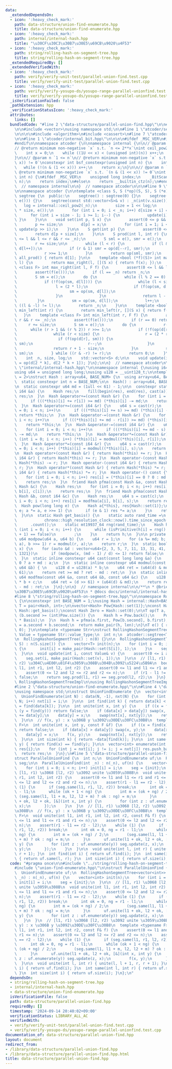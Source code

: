 ```yaml
---
data:
  _extendedDependsOn:
  - icon: ':heavy_check_mark:'
    path: data-structure/union-find-enumerate.hpp
    title: data-structure/union-find-enumerate.hpp
  - icon: ':heavy_check_mark:'
    path: internal/internal-hash.hpp
    title: "\u30CF\u30C3\u30B7\u30E5\u69CB\u9020\u4F53"
  - icon: ':heavy_check_mark:'
    path: string/rolling-hash-on-segment-tree.hpp
    title: string/rolling-hash-on-segment-tree.hpp
  _extendedRequiredBy: []
  _extendedVerifiedWith:
  - icon: ':heavy_check_mark:'
    path: verify/verify-unit-test/parallel-union-find.test.cpp
    title: verify/verify-unit-test/parallel-union-find.test.cpp
  - icon: ':heavy_check_mark:'
    path: verify/verify-yosupo-ds/yosupo-range-parallel-unionfind.test.cpp
    title: verify/verify-yosupo-ds/yosupo-range-parallel-unionfind.test.cpp
  _isVerificationFailed: false
  _pathExtension: hpp
  _verificationStatusIcon: ':heavy_check_mark:'
  attributes:
    links: []
  bundledCode: "#line 2 \"data-structure/parallel-union-find.hpp\"\n\n#line 2 \"string/rolling-hash-on-segment-tree.hpp\"\
    \n\n#include <vector>\nusing namespace std;\n\n#line 1 \"atcoder/segtree.hpp\"\
    \n\n\n\n#include <algorithm>\n#include <cassert>\n#line 7 \"atcoder/segtree.hpp\"\
    \n\n#line 1 \"atcoder/internal_bit.hpp\"\n\n\n\n#ifdef _MSC_VER\n#include <intrin.h>\n\
    #endif\n\nnamespace atcoder {\n\nnamespace internal {\n\n// @param n `0 <= n`\n\
    // @return minimum non-negative `x` s.t. `n <= 2**x`\nint ceil_pow2(int n) {\n\
    \    int x = 0;\n    while ((1U << x) < (unsigned int)(n)) x++;\n    return x;\n\
    }\n\n// @param n `1 <= n`\n// @return minimum non-negative `x` s.t. `(n & (1 <<\
    \ x)) != 0`\nconstexpr int bsf_constexpr(unsigned int n) {\n    int x = 0;\n \
    \   while (!(n & (1 << x))) x++;\n    return x;\n}\n\n// @param n `1 <= n`\n//\
    \ @return minimum non-negative `x` s.t. `(n & (1 << x)) != 0`\nint bsf(unsigned\
    \ int n) {\n#ifdef _MSC_VER\n    unsigned long index;\n    _BitScanForward(&index,\
    \ n);\n    return index;\n#else\n    return __builtin_ctz(n);\n#endif\n}\n\n}\
    \  // namespace internal\n\n}  // namespace atcoder\n\n\n#line 9 \"atcoder/segtree.hpp\"\
    \n\nnamespace atcoder {\n\ntemplate <class S, S (*op)(S, S), S (*e)()> struct\
    \ segtree {\n  public:\n    segtree() : segtree(0) {}\n    segtree(int n) : segtree(std::vector<S>(n,\
    \ e())) {}\n    segtree(const std::vector<S>& v) : _n(int(v.size())) {\n     \
    \   log = internal::ceil_pow2(_n);\n        size = 1 << log;\n        d = std::vector<S>(2\
    \ * size, e());\n        for (int i = 0; i < _n; i++) d[size + i] = v[i];\n  \
    \      for (int i = size - 1; i >= 1; i--) {\n            update(i);\n       \
    \ }\n    }\n\n    void set(int p, S x) {\n        assert(0 <= p && p < _n);\n\
    \        p += size;\n        d[p] = x;\n        for (int i = 1; i <= log; i++)\
    \ update(p >> i);\n    }\n\n    S get(int p) {\n        assert(0 <= p && p < _n);\n\
    \        return d[p + size];\n    }\n\n    S prod(int l, int r) {\n        assert(0\
    \ <= l && l <= r && r <= _n);\n        S sml = e(), smr = e();\n        l += size;\n\
    \        r += size;\n\n        while (l < r) {\n            if (l & 1) sml = op(sml,\
    \ d[l++]);\n            if (r & 1) smr = op(d[--r], smr);\n            l >>= 1;\n\
    \            r >>= 1;\n        }\n        return op(sml, smr);\n    }\n\n    S\
    \ all_prod() { return d[1]; }\n\n    template <bool (*f)(S)> int max_right(int\
    \ l) {\n        return max_right(l, [](S x) { return f(x); });\n    }\n    template\
    \ <class F> int max_right(int l, F f) {\n        assert(0 <= l && l <= _n);\n\
    \        assert(f(e()));\n        if (l == _n) return _n;\n        l += size;\n\
    \        S sm = e();\n        do {\n            while (l % 2 == 0) l >>= 1;\n\
    \            if (!f(op(sm, d[l]))) {\n                while (l < size) {\n   \
    \                 l = (2 * l);\n                    if (f(op(sm, d[l]))) {\n \
    \                       sm = op(sm, d[l]);\n                        l++;\n   \
    \                 }\n                }\n                return l - size;\n   \
    \         }\n            sm = op(sm, d[l]);\n            l++;\n        } while\
    \ ((l & -l) != l);\n        return _n;\n    }\n\n    template <bool (*f)(S)> int\
    \ min_left(int r) {\n        return min_left(r, [](S x) { return f(x); });\n \
    \   }\n    template <class F> int min_left(int r, F f) {\n        assert(0 <=\
    \ r && r <= _n);\n        assert(f(e()));\n        if (r == 0) return 0;\n   \
    \     r += size;\n        S sm = e();\n        do {\n            r--;\n      \
    \      while (r > 1 && (r % 2)) r >>= 1;\n            if (!f(op(d[r], sm))) {\n\
    \                while (r < size) {\n                    r = (2 * r + 1);\n  \
    \                  if (f(op(d[r], sm))) {\n                        sm = op(d[r],\
    \ sm);\n                        r--;\n                    }\n                }\n\
    \                return r + 1 - size;\n            }\n            sm = op(d[r],\
    \ sm);\n        } while ((r & -r) != r);\n        return 0;\n    }\n\n  private:\n\
    \    int _n, size, log;\n    std::vector<S> d;\n\n    void update(int k) { d[k]\
    \ = op(d[2 * k], d[2 * k + 1]); }\n};\n\n}  // namespace atcoder\n\n\n#line 2\
    \ \"internal/internal-hash.hpp\"\n\nnamespace internal {\nusing i64 = long long;\n\
    using u64 = unsigned long long;\nusing u128 = __uint128_t;\n\ntemplate <int BASE_NUM\
    \ = 2>\nstruct Hash : array<u64, BASE_NUM> {\n  using array<u64, BASE_NUM>::operator[];\n\
    \  static constexpr int n = BASE_NUM;\n\n  Hash() : array<u64, BASE_NUM>() {}\n\
    \n  static constexpr u64 md = (1ull << 61) - 1;\n\n  constexpr static Hash set(const\
    \ i64 &a) {\n    Hash res;\n    fill(begin(res), end(res), cast(a));\n    return\
    \ res;\n  }\n  Hash &operator+=(const Hash &r) {\n    for (int i = 0; i < n; i++)\n\
    \      if (((*this)[i] += r[i]) >= md) (*this)[i] -= md;\n    return *this;\n\
    \  }\n  Hash &operator+=(const i64 &r) {\n    u64 s = cast(r);\n    for (int i\
    \ = 0; i < n; i++)\n      if (((*this)[i] += s) >= md) (*this)[i] -= md;\n   \
    \ return *this;\n  }\n  Hash &operator-=(const Hash &r) {\n    for (int i = 0;\
    \ i < n; i++)\n      if (((*this)[i] += md - r[i]) >= md) (*this)[i] -= md;\n\
    \    return *this;\n  }\n  Hash &operator-=(const i64 &r) {\n    u64 s = cast(r);\n\
    \    for (int i = 0; i < n; i++)\n      if (((*this)[i] += md - s) >= md) (*this)[i]\
    \ -= md;\n    return *this;\n  }\n  Hash &operator*=(const Hash &r) {\n    for\
    \ (int i = 0; i < n; i++) (*this)[i] = modmul((*this)[i], r[i]);\n    return *this;\n\
    \  }\n  Hash &operator*=(const i64 &r) {\n    u64 s = cast(r);\n    for (int i\
    \ = 0; i < n; i++) (*this)[i] = modmul((*this)[i], s);\n    return *this;\n  }\n\
    \n  Hash operator+(const Hash &r) { return Hash(*this) += r; }\n  Hash operator+(const\
    \ i64 &r) { return Hash(*this) += r; }\n  Hash operator-(const Hash &r) { return\
    \ Hash(*this) -= r; }\n  Hash operator-(const i64 &r) { return Hash(*this) -=\
    \ r; }\n  Hash operator*(const Hash &r) { return Hash(*this) *= r; }\n  Hash operator*(const\
    \ i64 &r) { return Hash(*this) *= r; }\n  Hash operator-() const {\n    Hash res;\n\
    \    for (int i = 0; i < n; i++) res[i] = (*this)[i] == 0 ? 0 : md - (*this)[i];\n\
    \    return res;\n  }\n  friend Hash pfma(const Hash &a, const Hash &b, const\
    \ Hash &c) {\n    Hash res;\n    for (int i = 0; i < n; i++) res[i] = modfma(a[i],\
    \ b[i], c[i]);\n    return res;\n  }\n  friend Hash pfma(const Hash &a, const\
    \ Hash &b, const i64 &c) {\n    Hash res;\n    u64 s = cast(c);\n    for (int\
    \ i = 0; i < n; i++) res[i] = modfma(a[i], b[i], s);\n    return res;\n  }\n\n\
    \  Hash pow(long long e) {\n    Hash a{*this}, res{Hash::set(1)};\n    for (;\
    \ e; a *= a, e >>= 1) {\n      if (e & 1) res *= a;\n    }\n    return res;\n\
    \  }\n\n  static Hash get_basis() {\n    static auto rand_time =\n        chrono::duration_cast<chrono::nanoseconds>(\n\
    \            chrono::high_resolution_clock::now().time_since_epoch())\n      \
    \      .count();\n    static mt19937_64 rng(rand_time);\n    Hash h;\n    for\
    \ (int i = 0; i < n; i++) {\n      while (isPrimitive(h[i] = rng() % (md - 1)\
    \ + 1) == false)\n        ;\n    }\n    return h;\n  }\n\n private:\n  static\
    \ u64 modpow(u64 a, u64 b) {\n    u64 r = 1;\n    for (a %= md; b; a = modmul(a,\
    \ a), b >>= 1) r = modmul(r, a);\n    return r;\n  }\n  static bool isPrimitive(u64\
    \ x) {\n    for (auto &d : vector<u64>{2, 3, 5, 7, 11, 13, 31, 41, 61, 151, 331,\
    \ 1321})\n      if (modpow(x, (md - 1) / d) <= 1) return false;\n    return true;\n\
    \  }\n  static inline constexpr u64 cast(const long long &a) {\n    return a <\
    \ 0 ? a + md : a;\n  }\n  static inline constexpr u64 modmul(const u64 &a, const\
    \ u64 &b) { \n    u128 d = u128(a) * b;\n    u64 ret = (u64(d) & md) + u64(d >>\
    \ 61);\n    return ret >= md ? ret - md : ret;\n  }\n  static inline constexpr\
    \ u64 modfma(const u64 &a, const u64 &b, const u64 &c) {\n    u128 d = u128(a)\
    \ * b + c;\n    u64 ret = (d >> 61) + (u64(d) & md);\n    return ret >= md ? ret\
    \ - md : ret;\n  }\n};\n\n}  // namespace internal\n\n/**\n * @brief \u30CF\u30C3\
    \u30B7\u30E5\u69CB\u9020\u4F53\n * @docs docs/internal/internal-hash.md\n */\n\
    #line 8 \"string/rolling-hash-on-segment-tree.hpp\"\n\nnamespace RollingHashonSegmentTreeImpl\
    \ {\n\nconstexpr int BASE_NUM = 1;\nusing Hash = internal::Hash<BASE_NUM>;\nusing\
    \ T = pair<Hash, int>;\n\nvector<Hash> Pow{Hash::set(1)};\nconst Hash Basis =\
    \ Hash::get_basis();\nconst Hash Zero = Hash::set(0);\n\nT op(T a, T b) {\n  while\
    \ (b.second >= (int)Pow.size()) {\n    Hash h = Pow.back();\n    Pow.push_back(h\
    \ * Basis);\n  }\n  Hash h = pfma(a.first, Pow[b.second], b.first);\n  int len\
    \ = a.second + b.second;\n  return make_pair(h, len);\n}\nT e() { return make_pair(Zero,\
    \ 0); }\n\ntemplate <typename Str>\nstruct RollingHashonSegmentTree {\n  using\
    \ Value = typename Str::value_type;\n  int n;\n  atcoder::segtree<T, op, e> seg;\n\
    \n  RollingHashonSegmentTree() : n(0) {}\n\n  RollingHashonSegmentTree(const Str&\
    \ S) : n(S.size()) {\n    vector<T> init(n);\n    for (int i = 0; i < n; i++)\
    \ {\n      init[i] = make_pair(Hash::set(S[i]), 1);\n    }\n    seg = {init};\n\
    \  }\n\n  void update(int i, const Value& v) {\n    assert(0 <= i and i < n);\n\
    \    seg.set(i, make_pair(Hash::set(v), 1));\n  }\n\n  // [l1, r1) \u3068 [l2,\
    \ r2) \u304C\u4E00\u81F4\u3059\u308B\u304B\u3092\u5224\u5B9A\n  bool same(int\
    \ l1, int r1, int l2, int r2) {\n    assert(0 <= l1 and l1 <= r1 and r1 <= n);\n\
    \    assert(0 <= l2 and l2 <= r2 and r2 <= n);\n    if (r1 - l1 != r2 - l2) return\
    \ false;\n    return seg.prod(l1, r1) == seg.prod(l2, r2);\n  }\n};\n}  // namespace\
    \ RollingHashonSegmentTreeImpl\n\nusing RollingHashonSegmentTreeImpl::RollingHashonSegmentTree;\n\
    #line 2 \"data-structure/union-find-enumerate.hpp\"\n\n#line 4 \"data-structure/union-find-enumerate.hpp\"\
    \nusing namespace std;\n\nstruct UnionFindEnumerate {\n  vector<int> data, nxt;\n\
    \  UnionFindEnumerate(int N) : data(N, -1), nxt(N) {\n    for (int i = 0; i <\
    \ N; i++) nxt[i] = i;\n  }\n\n  int find(int k) { return data[k] < 0 ? k : data[k]\
    \ = find(data[k]); }\n\n  int unite(int x, int y) {\n    if ((x = find(x)) ==\
    \ (y = find(y))) return false;\n    if (data[x] > data[y]) swap(x, y);\n    data[x]\
    \ += data[y];\n    data[y] = x;\n    swap(nxt[x], nxt[y]);\n    return true;\n\
    \  }\n\n  // f(x, y) : x \u306B y \u3092\u30DE\u30FC\u30B8\n  template <typename\
    \ F>\n  int unite(int x, int y, const F &f) {\n    if ((x = find(x)) == (y = find(y)))\
    \ return false;\n    if (data[x] > data[y]) swap(x, y);\n    data[x] += data[y];\n\
    \    data[y] = x;\n    f(x, y);\n    swap(nxt[x], nxt[y]);\n    return true;\n\
    \  }\n\n  int size(int k) { return -data[find(k)]; }\n\n  int same(int x, int\
    \ y) { return find(x) == find(y); }\n\n  vector<int> enumerate(int i) {\n    vector<int>\
    \ res{i};\n    for (int j = nxt[i]; j != i; j = nxt[j]) res.push_back(j);\n  \
    \  return res;\n  }\n};\n#line 5 \"data-structure/parallel-union-find.hpp\"\n\n\
    struct ParallelUnionFind {\n  int n;\n  UnionFindEnumerate uf;\n  RollingHashonSegmentTree<vector<int>>\
    \ seg;\n\n  ParallelUnionFind(int _n) : n(_n), uf(n) {\n    vector<int> init(n);\n\
    \    for (int i = 0; i < n; i++) init[i] = i;\n    seg = {init};\n  }\n\n  //\
    \ [l1, r1) \u3068 [l2, r2) \u3092 unite \u3059\u308B\n  void unite(int l1, int\
    \ r1, int l2, int r2) {\n    assert(0 <= l1 and l1 <= r1 and r1 <= n);\n    assert(0\
    \ <= l2 and l2 <= r2 and r2 <= n);\n    assert(r1 - l1 == r2 - l2);\n    while\
    \ (1) {\n      if (seg.same(l1, r1, l2, r2)) break;\n      int ok = 0, ng = r1\
    \ - l1;\n      while (ok + 1 < ng) {\n        int m = (ok + ng) / 2;\n       \
    \ (seg.same(l1, l1 + m, l2, l2 + m) ? ok : ng) = m;\n      }\n      uf.unite(l1\
    \ + ok, l2 + ok, [&](int x, int y) {\n        for (int z : uf.enumerate(y)) seg.update(z,\
    \ x);\n      });\n    }\n  }\n  // [l1, r1) \u3068 [l2, r2) \u3092 unite \u3059\
    \u308B\n  // f(x, y) : x \u306B y \u3092\u30DE\u30FC\u30B8\n  template <typename\
    \ F>\n  void unite(int l1, int r1, int l2, int r2, const F& f) {\n    assert(0\
    \ <= l1 and l1 <= r1 and r1 <= n);\n    assert(0 <= l2 and l2 <= r2 and r2 <=\
    \ n);\n    assert(r1 - l1 == r2 - l2);\n    while (1) {\n      if (seg.same(l1,\
    \ r1, l2, r2)) break;\n      int ok = 0, ng = r1 - l1;\n      while (ok + 1 <\
    \ ng) {\n        int m = (ok + ng) / 2;\n        (seg.same(l1, l1 + m, l2, l2\
    \ + m) ? ok : ng) = m;\n      }\n      uf.unite(l1 + ok, l2 + ok, [&](int x, int\
    \ y) {\n        for (int z : uf.enumerate(y)) seg.update(z, x);\n        f(x,\
    \ y);\n      });\n    }\n  }\n\n  void unite(int l, int r) { unite(l, l + 1, r,\
    \ r + 1); }\n  int find(int i) { return uf.find(i); }\n  int same(int l, int r)\
    \ { return uf.same(l, r); }\n  int size(int i) { return uf.size(i); }\n};\n"
  code: "#pragma once\n\n#include \"../string/rolling-hash-on-segment-tree.hpp\"\n\
    #include \"union-find-enumerate.hpp\"\n\nstruct ParallelUnionFind {\n  int n;\n\
    \  UnionFindEnumerate uf;\n  RollingHashonSegmentTree<vector<int>> seg;\n\n  ParallelUnionFind(int\
    \ _n) : n(_n), uf(n) {\n    vector<int> init(n);\n    for (int i = 0; i < n; i++)\
    \ init[i] = i;\n    seg = {init};\n  }\n\n  // [l1, r1) \u3068 [l2, r2) \u3092\
    \ unite \u3059\u308B\n  void unite(int l1, int r1, int l2, int r2) {\n    assert(0\
    \ <= l1 and l1 <= r1 and r1 <= n);\n    assert(0 <= l2 and l2 <= r2 and r2 <=\
    \ n);\n    assert(r1 - l1 == r2 - l2);\n    while (1) {\n      if (seg.same(l1,\
    \ r1, l2, r2)) break;\n      int ok = 0, ng = r1 - l1;\n      while (ok + 1 <\
    \ ng) {\n        int m = (ok + ng) / 2;\n        (seg.same(l1, l1 + m, l2, l2\
    \ + m) ? ok : ng) = m;\n      }\n      uf.unite(l1 + ok, l2 + ok, [&](int x, int\
    \ y) {\n        for (int z : uf.enumerate(y)) seg.update(z, x);\n      });\n \
    \   }\n  }\n  // [l1, r1) \u3068 [l2, r2) \u3092 unite \u3059\u308B\n  // f(x,\
    \ y) : x \u306B y \u3092\u30DE\u30FC\u30B8\n  template <typename F>\n  void unite(int\
    \ l1, int r1, int l2, int r2, const F& f) {\n    assert(0 <= l1 and l1 <= r1 and\
    \ r1 <= n);\n    assert(0 <= l2 and l2 <= r2 and r2 <= n);\n    assert(r1 - l1\
    \ == r2 - l2);\n    while (1) {\n      if (seg.same(l1, r1, l2, r2)) break;\n\
    \      int ok = 0, ng = r1 - l1;\n      while (ok + 1 < ng) {\n        int m =\
    \ (ok + ng) / 2;\n        (seg.same(l1, l1 + m, l2, l2 + m) ? ok : ng) = m;\n\
    \      }\n      uf.unite(l1 + ok, l2 + ok, [&](int x, int y) {\n        for (int\
    \ z : uf.enumerate(y)) seg.update(z, x);\n        f(x, y);\n      });\n    }\n\
    \  }\n\n  void unite(int l, int r) { unite(l, l + 1, r, r + 1); }\n  int find(int\
    \ i) { return uf.find(i); }\n  int same(int l, int r) { return uf.same(l, r);\
    \ }\n  int size(int i) { return uf.size(i); }\n};\n"
  dependsOn:
  - string/rolling-hash-on-segment-tree.hpp
  - internal/internal-hash.hpp
  - data-structure/union-find-enumerate.hpp
  isVerificationFile: false
  path: data-structure/parallel-union-find.hpp
  requiredBy: []
  timestamp: '2024-09-14 20:40:02+09:00'
  verificationStatus: LIBRARY_ALL_AC
  verifiedWith:
  - verify/verify-unit-test/parallel-union-find.test.cpp
  - verify/verify-yosupo-ds/yosupo-range-parallel-unionfind.test.cpp
documentation_of: data-structure/parallel-union-find.hpp
layout: document
redirect_from:
- /library/data-structure/parallel-union-find.hpp
- /library/data-structure/parallel-union-find.hpp.html
title: data-structure/parallel-union-find.hpp
---
```

